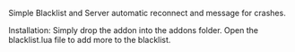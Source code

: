 Simple Blacklist and Server automatic reconnect and message for crashes. 

Installation: Simply drop the addon into the addons folder. Open the blacklist.lua file to add more to the blacklist.

